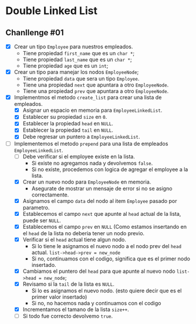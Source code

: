 # Double Linked List
## Chanllenge #01

- [x] Crear un tipo `Employee` para nuestros empleados.
    - Tiene propiedad `first_name` que es un `char *`;
    - Tiene propiedad `last_name` que es un `char *`;
    - Tiene propiedad `age` que es un `int`;
- [x] Crear un tipo para manejar los nodos `EmployeeNode`;
    - Tiene propiedad `data` que sera un tipo `Employee`.
    - Tiene una propiedad `next` que apuntara a otro `EmployeeNode`.
    - Tiene una propiedad `prev` que apuntara a otro `EmployeeNode`.
- [x] Implementmos el metodo `create_list` para crear una lista de empleados.
    - [x] Asignar un espacio en memoria para `EmployeeLinkedList`.
    - [x] Establecer su propiedad `size` en `0`.
    - [x] Establecer la propiedad `head` en `NULL`.
    - [x] Establecer la propiedad `tail` en `NULL`.
    - [x] Debe regresar un puntero a `EmployeeLinkedList`.
- [ ] Implementemos el metodo `prepend` para una lista de empleados `EmployeeLinkedList`.
    - [ ] Debe verificar si el employee existe en la lista.
        - Si existe no agregamos nada y devolvemos `false`.
        - Si no existe, procedemos con logica de agregar el employee a la lista.
    - [x] Crear un nuevo nodo para `EmployeeNode` en memoria.
        - Asegurate de mostrar un mensaje de error si no se asigno correctamente.
    - [x] Asignamos el campo `data` del nodo al item `Employee` pasado por parametro.
    - [x] Establecemos el campo `next` que apunte al `head` actual de la lista, puede ser `NULL`.
    - [x] Establecemos el campo `prev` en `NULL` (Como estamos insertando en el `head` de la lista no deberia tener un nodo previo.
    - [x] Verificar si el `head` actual tiene algun nodo.
        - Si lo tiene le asignamos el nuevo nodo a el nodo prev del `head` actual. `list->head->prev = new_node`
        - Si no, continuamos con el codigo, significa que es el primer nodo insertado.
    - [x] Cambiamos el puntero del `head` para que apunte al nuevo nodo `list->head = new_node`;
    - [x] Revisamo si la `tail` de la lista es `NULL`.
        - Si lo es asignamos el nuevo nodo. (esto quiere decir que es el primer valor insertado)
        - Si no, no hacemos nada y continuamos con el codigo
    - [x] Incrementamos el tamano de la lista `size++`.
    - [ ] Si todo fue correcto devolvemo `true`.
